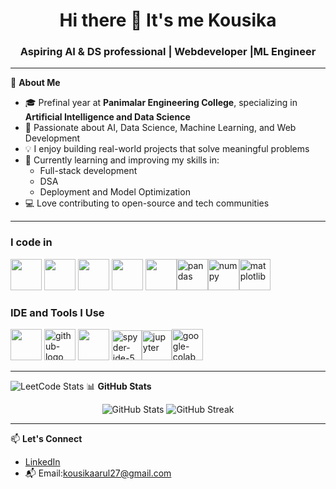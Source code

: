 <h1 align="center"> Hi there 👋 It's me Kousika</h1>
<h3 align="center">Aspiring AI & DS professional | Webdeveloper |ML Engineer</h3>

---
🌟 **About Me**
- 🎓 Prefinal year at **Panimalar Engineering College**, specializing in **Artificial Intelligence and Data Science**
- 🚀 Passionate about AI, Data Science, Machine Learning, and Web Development
- 💡 I enjoy building real-world projects that solve meaningful problems
- 🌱 Currently learning and improving my skills in:
  - Full-stack development 
  - DSA
  - Deployment and Model Optimization
- 💻 Love contributing to open-source and tech communities
---
### I code in
<img height="50" width="50" src="https://img.icons8.com/color/48/000000/python.png" />  <img height="50" width="50" src="https://img.icons8.com/color/48/000000/java-coffee-cup-logo.png" /> <img height="50" width="50" src="https://img.icons8.com/color/48/000000/html-5.png" /> <img height="50" width="50" src="https://img.icons8.com/color/48/000000/css3.png" /> <img height="50" width="50" src="https://img.icons8.com/color/48/000000/javascript.png"/><img width="50" height="50" src="https://img.icons8.com/color/50/pandas.png" alt="pandas"/><img width="50" height="50" src="https://img.icons8.com/color/50/numpy.png" alt="numpy"/><img width="50" height="50" src="https://img.icons8.com/color/50/matplotlib.png" alt="matplotlib"/>

### IDE and Tools I Use
<img height="50" width="50" src="https://img.icons8.com/color/48/000000/visual-studio-code-2019.png"/> <img width="50" height="50" src="https://img.icons8.com/3d-fluency/50/github-logo.png" alt="github-logo"/> <img height="50" width="50" src="https://img.icons8.com/color/48/000000/figma--v1.png"/>   <img width="48" height="48" src="https://img.icons8.com/fluency/48/spyder-ide-5.png" alt="spyder-ide-5"/><img width="48" height="48" src="https://img.icons8.com/fluency/48/jupyter.png" alt="jupyter"/><img width="50" height="50" src="https://img.icons8.com/color/50/google-colab.png" alt="google-colab"/>

---
![LeetCode Stats](https://leetcard.jacoblin.cool/Kousika27?theme=wtf&font=Alata)
📊 **GitHub Stats**
<p align="center">
  <img src="https://github-readme-stats.vercel.app/api?username=kousika27&show_icons=true&theme=radical" alt="GitHub Stats" />
  <img src="https://github-readme-streak-stats.herokuapp.com?user=kousika27&theme=radical" alt="GitHub Streak" />
</p>

---
📫 **Let's Connect**
- [LinkedIn](https://www.linkedin.com/in/kousikaarul27)
- 📬 Email:kousikaarul27@gmail.com
